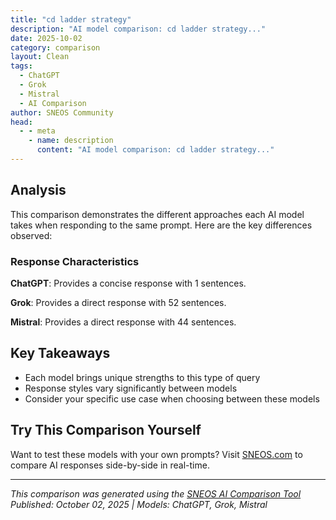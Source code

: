 ```yaml
---
title: "cd ladder strategy"
description: "AI model comparison: cd ladder strategy..."
date: 2025-10-02
category: comparison
layout: Clean
tags:
  - ChatGPT
  - Grok
  - Mistral
  - AI Comparison
author: SNEOS Community
head:
  - - meta
    - name: description
      content: "AI model comparison: cd ladder strategy..."
---
```


<ChatComparison
  title="cd ladder strategy"
  prompt="cd ladder strategy"
  :responses='{
    "ChatGPT": "The \"CD ladder strategy\" refers to a method of investing in Certificates of Deposit (CDs) that involves staggering the maturity dates of the CDs to take advantage of varying interest rates while maintaining liquidity. Here&#x27;s a breakdown of how it works and its benefits:\n\n### How the CD Ladder Strategy Works\n\n1. **Staggered Maturities**:\n   - Instead of investing all your funds in a single CD with a long maturity, you invest in multiple CDs with different maturity dates (e.g., 1 year, 2 years, 3 years, etc.). For example, you might have a 1-year, a 2-year, a 3-year, and so forth.\n   \n2. **Consistent Cash Flow**:\n   - As each CD matures, you can either reinvest it into a new long-term CD or withdraw the funds if needed. This ensures that you have regular access to cash without having to break a CD, which may incur penalties.\n\n3. **Interest Rate Diversification**:\n   - By having CDs with different maturities, you can benefit from higher interest rates offered on longer-term CDs while also taking advantage of potentially rising interest rates over time. If rates increase, you can reinvest maturing CDs into better-paying options.\n\n### Benefits of a CD Ladder Strategy\n\n- **Liquidity**: You will have regular access to some of your money, as a portion of your investment will mature at regular intervals.\n- **Risk Management**: Staggering maturity dates helps mitigate the risk of locking in at a lower interest rate for too long in a rising interest rate environment.\n- **Interest Rate Optimization**: Allows you to balance the interest earned on long-term CDs with the flexibility of short-term ones.\n- **Predictable Income**: The maturity schedules can provide predictability in cash flow, which can be useful for budgeting.\n\n### Example of a CD Ladder\n\nLet’s say you want to invest $10,000 using a CD ladder:\n\n- $2,500 in a 1-year CD\n- $2,500 in a 2-year CD\n- $2,500 in a 3-year CD\n- $2,500 in a 4-year CD\n\nAs each CD matures annually, you can choose to reinvest in a new 4-year CD if rates are favorable or use the funds for other purposes.\n\n### Considerations\n\n- **Interest Rates**: Make sure to compare interest rates among different banks and credit unions, as they can vary significantly.\n- **Early Withdrawal Penalties**: Understand the terms of early withdrawal for each CD to avoid unnecessary penalties if you need access to your money sooner than expected.\n- **FDIC Insurance**: Ensure that your total deposits across banks do not exceed FDIC insurance limits (generally $250,000 per depositor, per insured bank, for each account ownership category).\n\nThe CD ladder strategy can be an effective way to manage liquidity and optimize interest income from your savings while minimizing risk associated with interest rate fluctuations.",
    "Grok": "A **CD ladder strategy** is a savings or investment approach that involves distributing funds across multiple certificates of deposit (CDs) with different maturity dates. This strategy helps balance the need for liquidity, predictable returns, and the potential to take advantage of changing interest rates. Here\u0027s how it works and why it\u0027s beneficial:\n\n### How a CD Ladder Works\n1. **Multiple CDs with Staggered Maturities**:\n   - Instead of investing all your money in a single CD, you divide your funds into several CDs with varying terms (e.g., 6 months, 1 year, 2 years, 3 years, etc.).\n   - For example, if you have $5,000 to invest, you might put $1,000 into five CDs with maturities of 1, 2, 3, 4, and 5 years.\n\n2. **Rolling Over CDs**:\n   - When a shorter-term CD matures, you reinvest the funds into a new CD with a longer maturity (e.g., a 5-year CD in the example above).\n   - This keeps the ladder structure intact, ensuring that you always have CDs maturing at regular intervals.\n\n3. **Regular Access to Funds**:\n   - Since the CDs mature at different times, you have periodic access to portions of your money without penalties (as long as you wait until maturity).\n   - This provides liquidity compared to locking all funds into a single long-term CD.\n\n### Benefits of a CD Ladder Strategy\n1. **Liquidity**:\n   - With CDs maturing at staggered intervals, you can access parts of your money periodically without breaking the entire investment or incurring early withdrawal penalties.\n   \n2. **Interest Rate Flexibility**:\n   - If interest rates rise, you can reinvest maturing CDs at higher rates, potentially increasing your returns over time.\n   - If rates fall, you still have longer-term CDs locked in at higher rates.\n\n3. **Reduced Risk**:\n   - CDs are generally insured by the FDIC (up to $250,000 per depositor per insured bank in the U.S.), making them a low-risk investment.\n   - The ladder strategy spreads out the risk of being locked into low rates for too long.\n\n4. **Predictable Income**:\n   - A CD ladder can provide a steady stream of income or accessible funds at regular intervals, which is useful for budgeting or planning expenses.\n\n### Drawbacks of a CD Ladder Strategy\n1. **Lower Returns Compared to Other Investments**:\n   - CDs typically offer lower returns than riskier investments like stocks or mutual funds.\n   \n2. **Inflation Risk**:\n   - The fixed interest rates of CDs may not keep pace with inflation, reducing your purchasing power over time.\n\n3. **Early Withdrawal Penalties**:\n   - If you need to access funds before a CD matures, you may face penalties, so it\u2019s important to plan your ladder based on your liquidity needs.\n\n### Example of a CD Ladder\n- Total Investment: $10,000\n- Divide the funds into 5 CDs of $2,000 each with the following maturities:\n  - CD 1: 1-year term (matures in 1 year)\n  - CD 2: 2-year term (matures in 2 years)\n  - CD 3: 3-year term (matures in 3 years)\n  - CD 4: 4-year term (matures in 4 years)\n  - CD 5: 5-year term (matures in 5 years)\n- After 1 year, when CD 1 matures, reinvest the $2,000 (plus interest) into a new 5-year CD.\n- Repeat this process each year as each CD matures, always rolling the funds into a new 5-year CD.\n- Outcome: You\u2019ll have a CD maturing every year, providing access to funds while taking advantage of longer-term rates.\n\n### Tips for Building a CD Ladder\n1. **Assess Your Needs**:\n   - Determine how much money you can lock away and how often you\u2019ll need access to funds. Choose maturity intervals that align with your financial goals (e.g., every 6 months or every year).\n   \n2. **Shop for Rates**:\n   - Compare CD rates from different banks or credit unions to maximize returns. Online banks often offer higher rates than traditional banks.\n\n3. **Consider Rate Trends**:\n   - In a rising rate environment, shorter-term CDs may be better so you can reinvest at higher rates. In a falling rate environment, longer-term CDs can lock in higher rates.\n\n4. **Diversify Across Institutions**:\n   - If your total investment exceeds FDIC insurance limits, spread your funds across multiple banks to ensure full coverage.\n\nA CD ladder is an effective strategy for conservative investors who prioritize safety, predictable returns, and periodic access to funds. If you\u0027re considering this approach, it\u2019s worth consulting with a financial advisor to tailor the ladder to your specific goals and circumstances.",
    "Mistral": "The \u0022CD Ladder\u0022 strategy is a popular approach for investing in Certificates of Deposit (CDs) to maximize returns while maintaining liquidity and minimizing interest rate risk. Here\u0027s how it works:\n\n### Steps to Create a CD Ladder\n\n1. **Determine Your Investment Horizon**: Decide how long you want to invest your money. For example, you might choose a 5-year horizon.\n\n2. **Divide Your Investment**: Split your total investment amount into equal parts. If you have $10,000 and a 5-year horizon, you would divide it into five parts of $2,000 each.\n\n3. **Purchase CDs with Staggered Maturities**:\n   - Buy a 1-year CD with $2,000.\n   - Buy a 2-year CD with $2,000.\n   - Buy a 3-year CD with $2,000.\n   - Buy a 4-year CD with $2,000.\n   - Buy a 5-year CD with $2,000.\n\n4. **Reinvest Maturities**: When the 1-year CD matures, reinvest the proceeds into a new 5-year CD. Continue this process each year.\n\n### Benefits of a CD Ladder\n\n1. **Liquidity**: By staggering the maturities, you ensure that a portion of your investment becomes available each year. This provides liquidity without having to break a CD and incur penalties.\n\n2. **Interest Rate Management**: If interest rates rise, you can take advantage of higher rates when your shorter-term CDs mature. Conversely, if rates fall, you still benefit from the higher rates on your longer-term CDs.\n\n3. **Diversification**: Spreading your investments across different maturities helps diversify your risk. You are not locked into a single interest rate for the entire investment period.\n\n### Example\n\nLet\u0027s say you have $10,000 to invest and you choose a 5-year CD ladder:\n\n- **Year 1**: Buy a 1-year CD, 2-year CD, 3-year CD, 4-year CD, and 5-year CD, each with $2,000.\n- **Year 2**: The 1-year CD matures. Reinvest the $2,000 into a new 5-year CD.\n- **Year 3**: The 2-year CD matures. Reinvest the $2,000 into a new 5-year CD.\n- **Year 4**: The 3-year CD matures. Reinvest the $2,000 into a new 5-year CD.\n- **Year 5**: The 4-year CD matures. Reinvest the $2,000 into a new 5-year CD.\n- **Year 6**: The 5-year CD matures. Reinvest the $2,000 into a new 5-year CD.\n\nBy the end of Year 6, you will have a series of 5-year CDs maturing each year, providing a steady stream of liquidity and potentially higher interest rates.\n\n### Considerations\n\n- **Interest Rates**: Keep an eye on interest rates. If rates are expected to rise significantly, you might want to adjust your ladder to take advantage of higher rates.\n- **Early Withdrawal Penalties**: Be aware of the penalties for early withdrawal. CDs typically have penalties if you need to access your money before maturity.\n- **Tax Implications**: Interest earned on CDs is generally taxable. Consider the tax implications and whether a tax-advantaged account might be more suitable.\n\nThe CD ladder strategy is a simple yet effective way to manage your cash investments, providing a balance between liquidity and yield."
  }'
  published-date="12:19"
/>

## Analysis

This comparison demonstrates the different approaches each AI model takes when responding to the same prompt. Here are the key differences observed:

### Response Characteristics

**ChatGPT**: Provides a concise response with 1 sentences. 

**Grok**: Provides a direct response with 52 sentences. 

**Mistral**: Provides a direct response with 44 sentences. 

## Key Takeaways

- Each model brings unique strengths to this type of query
- Response styles vary significantly between models
- Consider your specific use case when choosing between these models

## Try This Comparison Yourself

Want to test these models with your own prompts? Visit [SNEOS.com](https://sneos.com) to compare AI responses side-by-side in real-time.

---

*This comparison was generated using the [SNEOS AI Comparison Tool](https://sneos.com)*
*Published: October 02, 2025 | Models: ChatGPT, Grok, Mistral*
